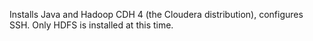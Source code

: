 Installs Java and Hadoop CDH 4 (the Cloudera distribution), configures SSH.
Only HDFS is installed at this time.
